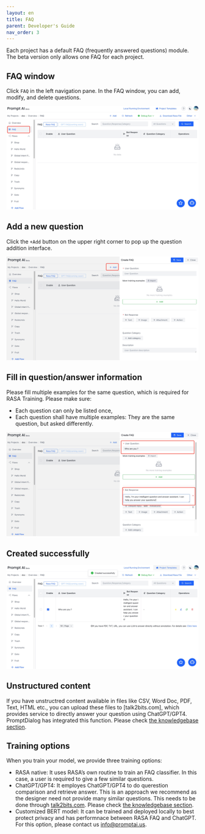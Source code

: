 ```yaml
---
layout: en
title: FAQ
parent: Developer's Guide
nav_order: 3
---
```

Each project has a default FAQ (frequently answered questions) module.  The beta version only allows one FAQ for each project. 

## FAQ window  

Click `FAQ` in the left navigation pane.  In the FAQ window, you can add, modify, and delete questions.

![faq_list.jpg](/assets/images/tutorial/faq_list.jpg)

## Add a new question

Click the `+Add` button on the upper right corner to pop up the question addition interface.

![faq_create.jpg](/assets/images/tutorial/faq_create.jpg)

## Fill in question/answer information
Please fill multiple examples for the same question, which is required for RASA Training. Please make sure: 

- Each question can only be listed once,
- Each question shall have multiple examples: They are the same question, but asked differently. 

![faq_create_info.jpg](/assets/images/tutorial/faq_create_info.jpg)

## Created successfully

![faq_create_success.jpg](/assets/images/tutorial/faq_create_success.jpg)

## Unstructured content
If you have unstructred content available in files like CSV, Word Doc, PDF, Text, HTML etc.,  you can upload these files to [talk2bits.com], which provides service to directly answer your question using ChatGPT/GPT4.  PromptDialog has integrated this function. Please check [the knowledgebase section](https://doc.promptai.us/docs/knowledge_base/).

## Training options
When you train your model, we provide three training options:
- RASA native:  It uses RASA’s own routine to train an FAQ classifier.  In this case, a user is required to give a few similar questions.
- ChatGPT/GPT4: It employes ChatGPT/GPT4 to do querestion comparison and retrieve answer.  This is an approach we recommend as the designer need not provide many similar questions.  This needs to be done through [talk2bits.com](talk2bits.com). Please check [the knowledgebase section](https://doc.promptai.us/docs/knowledge_base/).
- Customized BERT model: It can be trained and deployed locally to best protect privacy and has performnace between RASA FAQ and ChatGPT. For this option, please contact us [info@promptai.us](info@promptai.us).

